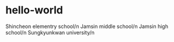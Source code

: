 # hello-world

Shincheon elementry school/n
Jamsin middle school/n
Jamsin high school/n
Sungkyunkwan university/n
